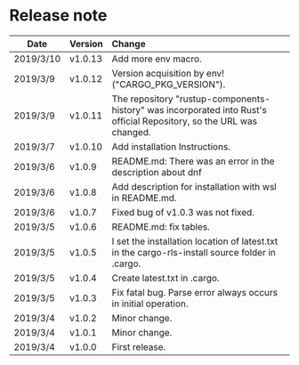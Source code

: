 # Release note

| Date      | Version | Change                                                                                                               |
| --------- | ------- | :------------------------------------------------------------------------------------------------------------------- |
| 2019/3/10 | v1.0.13 | Add more env macro.                                                                                                  |
| 2019/3/9  | v1.0.12 | Version acquisition by env!("CARGO_PKG_VERSION").                                                                    |
| 2019/3/9  | v1.0.11 | The repository "rustup-components-history" was incorporated into Rust's official Repository, so the URL was changed. |
| 2019/3/7  | v1.0.10 | Add installation Instructions.                                                                                       |
| 2019/3/6  | v1.0.9  | README.md: There was an error in the description about dnf                                                           |
| 2019/3/6  | v1.0.8  | Add description for installation with wsl in README.md.                                                              |
| 2019/3/6  | v1.0.7  | Fixed bug of v1.0.3 was not fixed.                                                                                   |
| 2019/3/5  | v1.0.6  | README.md: fix tables.                                                                                               |
| 2019/3/5  | v1.0.5  | I set the installation location of latest.txt in the cargo-rls-install source folder in .cargo.                      |
| 2019/3/5  | v1.0.4  | Create latest.txt in .cargo.                                                                                         |
| 2019/3/5  | v1.0.3  | Fix fatal bug. Parse error always occurs in initial operation.                                                       |
| 2019/3/4  | v1.0.2  | Minor change.                                                                                                        |
| 2019/3/4  | v1.0.1  | Minor change.                                                                                                        |
| 2019/3/4  | v1.0.0  | First release.                                                                                                       |

